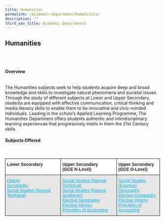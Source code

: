 ```yaml
---
title: Humanities
permalink: /academic-department/Humanities/
description: ""
third_nav_title: Academic Departments
---
```


## Humanities
<br>
<br>

#### Overview
<br>
The Humanities subjects seek to help students acquire deep and broad knowledge and skills to investigate natural phenomena and societal issues. Through the study of different subjects at Lower and Upper Secondary, students are equipped with effective communication, critical thinking and media literacy skills to enable them to be innovative and civic-minded individuals. Leading in the school’s Applied Learning Programme, The Humanities Department offers students authentic and interdisciplinary learning experiences that progressively instils in them the 21st Century skills.

<br>

#### Subjects Offered
<br>
<style type="text/css">
.tg  {border-collapse:collapse;border-spacing:0;}
.tg td{border-color:black;border-style:solid;border-width:1px;font-family:Arial, sans-serif;font-size:14px;
  overflow:hidden;padding:10px 5px;word-break:normal;}
.tg th{border-color:black;border-style:solid;border-width:1px;font-family:Arial, sans-serif;font-size:14px;
  font-weight:normal;overflow:hidden;padding:10px 5px;word-break:normal;}
.tg .tg-l2bf{background-color:#FFF;color:#222;font-weight:bold;text-align:left;vertical-align:top}
.tg .tg-xpaf{background-color:#E6E6E6;color:#02B2F2;text-align:left;text-decoration:underline;vertical-align:top}
</style>
<table class="tg">
<thead>
  <tr>
    <th class="tg-l2bf"><span style="font-weight:bold">Lower Secondary</span></th>
    <th class="tg-l2bf"><span style="font-weight:bold">Upper Secondary</span><br><span style="font-weight:bold">(GCE N-Level)</span></th>
    <th class="tg-l2bf"><span style="font-weight:bold">Upper Secondary</span><br><span style="font-weight:bold">(GCE O-Level)</span></th>
  </tr>
</thead>
<tbody>
  <tr>
    <td class="tg-xpaf"><a href="https://www.moe.gov.sg/-/media/files/secondary/syllabuses/humanities/2021-history-lower-secondary-syllabus.pdf"><span style="text-decoration:underline;color:#02B2F2;background-color:transparent">History</span></a><br><a href="https://www.moe.gov.sg/-/media/files/secondary/syllabuses/humanities/2021-geography-syllabus-lower-secondary.pdf?la=en&hash=0741431198E0CB5CB3DF2CA2AB62A8C1147733EA%20"><span style="text-decoration:underline;color:#02B2F2;background-color:transparent">Geography</span></a><br><a href="https://www.moe.gov.sg/-/media/files/secondary/syllabuses-nt/humanities/2020-social-studies-normal-technical-syllabus.pdf?la=en&hash=07043E7404C417133AB30B4A676EA332FF50B2D5%20"><span style="text-decoration:underline;color:#02B2F2;background-color:transparent">Social Studies (Normal Technical)</span></a></td>
    <td class="tg-xpaf"><a href="https://www.moe.gov.sg/-/media/files/secondary/syllabuses-nt/humanities/2020-social-studies-normal-technical-syllabus.pdf?la=en&hash=07043E7404C417133AB30B4A676EA332FF50B2D5%20"><span style="text-decoration:underline;color:#02B2F2;background-color:transparent">Social Studies (Normal Technical)</span></a><br><a href="https://www.moe.gov.sg/-/media/files/secondary/syllabuses/humanities/2016socialstudiesuppersecondaryexpressnormalacademicsyllabus.pdf?la=en&hash=9B08B98776850FA5CD56E5702BFE4B338D449BD4%20"><span style="text-decoration:underline;color:#02B2F2;background-color:transparent">Social Studies (Normal Academic)</span></a><br><a href="https://www.moe.gov.sg/-/media/files/secondary/syllabuses/humanities/2013geographysyllabusuppersecondary4f5a5c38f22f6eceb9b0ff0000fcc945.pdf?la=en&hash=E1759528DC97C94A91039D926737DFF4E44BBF90%20"><span style="text-decoration:underline;color:#02B2F2;background-color:transparent">Elective Geography</span></a><br><a href="https://www.moe.gov.sg/-/media/files/secondary/syllabuses/humanities/2017historyuppersecondarysyllabus.pdf?la=en&hash=CBBF3EE1C02FADE119EE556415BEA91377AB8488%20"><span style="text-decoration:underline;color:#02B2F2;background-color:transparent">Elective History</span></a><br><a href="https://www.moe.gov.sg/-/media/files/secondary/syllabuses/poa/2020principlesofaccountsexpressnormalacademicsyllabus.pdf?la=en&hash=1B295D1216DD653D6325011D177C7495277E9086%20"><span style="text-decoration:underline;color:#02B2F2;background-color:transparent">Principles of Accounting</span></a></td>
    <td class="tg-xpaf"><a href="https://www.moe.gov.sg/-/media/files/secondary/syllabuses/humanities/2016socialstudiesuppersecondaryexpressnormalacademicsyllabus.pdf?la=en&hash=9B08B98776850FA5CD56E5702BFE4B338D449BD4%20"><span style="text-decoration:underline;color:#02B2F2;background-color:transparent">Social Studies (Express)</span></a><br><a href="https://www.moe.gov.sg/-/media/files/secondary/syllabuses/humanities/2013geographysyllabusuppersecondary4f5a5c38f22f6eceb9b0ff0000fcc945.pdf?la=en&hash=E1759528DC97C94A91039D926737DFF4E44BBF90"><span style="text-decoration:underline;color:#02B2F2;background-color:transparent">Geography</span></a><br><a href="https://www.moe.gov.sg/-/media/files/secondary/syllabuses/humanities/2013geographysyllabusuppersecondary4f5a5c38f22f6eceb9b0ff0000fcc945.pdf?la=en&hash=E1759528DC97C94A91039D926737DFF4E44BBF90%20"><span style="text-decoration:underline;color:#02B2F2;background-color:transparent">Elective Geography</span></a><br><a href="https://www.moe.gov.sg/-/media/files/secondary/syllabuses/humanities/2017historyuppersecondarysyllabus.pdf?la=en&hash=CBBF3EE1C02FADE119EE556415BEA91377AB8488%20"><span style="text-decoration:underline;color:#02B2F2;background-color:transparent">Elective History</span></a><br><a href="https://www.moe.gov.sg/-/media/files/secondary/syllabuses/poa/2020principlesofaccountsexpressnormalacademicsyllabus.pdf?la=en&hash=1B295D1216DD653D6325011D177C7495277E9086%20"><span style="text-decoration:underline;color:#02B2F2;background-color:transparent">Principles of Accounting</span></a></td>
  </tr>
</tbody>
</table>
